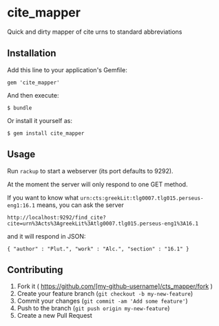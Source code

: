 # cite_mapper

Quick and dirty mapper of cite urns to standard abbreviations

## Installation

Add this line to your application's Gemfile:

    gem 'cite_mapper'

And then execute:

    $ bundle

Or install it yourself as:

    $ gem install cite_mapper
    

## Usage

Run `rackup` to start a webserver (its port defaults to 9292).

At the moment the server will only respond to one GET method.

If you want to know what `urn:cts:greekLit:tlg0007.tlg015.perseus-eng1:16.1` means, you can ask the server
```
http://localhost:9292/find_cite?cite=urn%3Acts%3AgreekLit%3Atlg0007.tlg015.perseus-eng1%3A16.1
```

and it will respond in JSON:

```
{ "author" : "Plut.", "work" : "Alc.", "section" : "16.1" }
```
    
## Contributing

1. Fork it ( https://github.com/[my-github-username]/cts_mapper/fork )
2. Create your feature branch (`git checkout -b my-new-feature`)
3. Commit your changes (`git commit -am 'Add some feature'`)
4. Push to the branch (`git push origin my-new-feature`)
5. Create a new Pull Request
